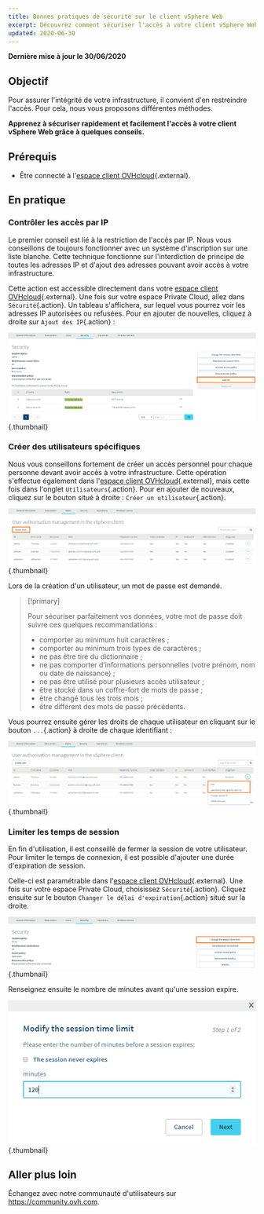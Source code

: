```yaml
---
title: Bonnes pratiques de sécurité sur le client vSphere Web
excerpt: Découvrez comment sécuriser l'accès à votre client vSphere Web
updated: 2020-06-30
---
```


**Dernière mise à jour le 30/06/2020**

## Objectif

Pour assurer l'intégrité de votre infrastructure, il convient d'en restreindre l'accès. Pour cela, nous vous proposons différentes méthodes.

**Apprenez à sécuriser rapidement et facilement l'accès à votre client vSphere Web grâce à quelques conseils.**

## Prérequis

- Être connecté à l'[espace client OVHcloud](https://ca.ovh.com/auth/?action=gotomanager&from=https://www.ovh.com/ca/fr/&ovhSubsidiary=qc){.external}.

## En pratique

### Contrôler les accès par IP

Le premier conseil est lié à la restriction de l'accès par IP. Nous vous conseillons de toujours fonctionner avec un système d'inscription sur une liste blanche. Cette technique fonctionne sur l'interdiction de principe de toutes les adresses IP et d'ajout des adresses pouvant avoir accès à votre infrastructure.

Cette action est accessible directement dans votre [espace client OVHcloud](https://ca.ovh.com/auth/?action=gotomanager&from=https://www.ovh.com/ca/fr/&ovhSubsidiary=qc){.external}. Une fois sur votre espace Private Cloud, allez dans `Sécurité`{.action}. Un tableau s'affichera, sur lequel vous pourrez voir les adresses IP autorisées ou refusées. Pour en ajouter de nouvelles, cliquez à droite sur `Ajout des IP`{.action} :

![Ajout d'IP](images/adding_ip.png){.thumbnail}


### Créer des utilisateurs spécifiques

Nous vous conseillons fortement de créer un accès personnel pour chaque personne devant avoir accès à votre infrastructure. Cette opération s'effectue également dans l'[espace client OVHcloud](https://ca.ovh.com/auth/?action=gotomanager&from=https://www.ovh.com/ca/fr/&ovhSubsidiary=qc){.external}, mais cette fois dans l'onglet `Utilisateurs`{.action}. Pour en ajouter de nouveaux, cliquez sur le bouton situé à droite : `Créer un utilisateur`{.action}.

![Utilisateurs](images/users.png){.thumbnail}


Lors de la création d'un utilisateur, un mot de passe est demandé.

> [!primary]
>
> Pour sécuriser parfaitement vos données, votre mot de passe doit suivre ces quelques recommandations :
>
> - comporter au minimum huit caractères ;
> - comporter au minimum trois types de caractères ;
> - ne pas être tiré du dictionnaire ;
> - ne pas comporter d’informations personnelles (votre prénom, nom ou date de naissance) ;
> - ne pas être utilisé pour plusieurs accès utilisateur ;
> - être stocké dans un coffre-fort de mots de passe ;
> - être changé tous les trois mois ;
> - être différent des mots de passe précédents.
>

Vous pourrez ensuite gérer les droits de chaque utilisateur en cliquant sur le bouton `...`{.action} à droite de chaque identifiant :

![Édition des paramètres des utilisateurs](images/users_edit.png){.thumbnail}

### Limiter les temps de session

En fin d'utilisation, il est conseillé de fermer la session de votre utilisateur. Pour limiter le temps de connexion, il est possible d'ajouter une durée d'expiration de session.

Celle-ci est paramétrable dans l'[espace client OVHcloud](https://ca.ovh.com/auth/?action=gotomanager&from=https://www.ovh.com/ca/fr/&ovhSubsidiary=qc){.external}. Une fois sur votre espace Private Cloud, choisissez `Sécurité`{.action}. Cliquez ensuite sur le bouton `Changer le délai d'expiration`{.action} situé sur la droite.

![Expiration de la session](images/security-expiration.png){.thumbnail}

Renseignez ensuite le nombre de minutes avant qu'une session expire.

![Expiration de la session](images/expiration.png){.thumbnail}

## Aller plus loin

Échangez avec notre communauté d'utilisateurs sur <https://community.ovh.com>.
